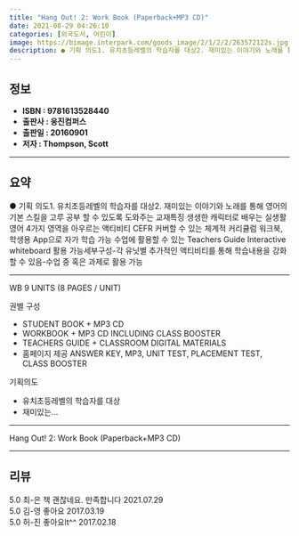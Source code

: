 ```yaml
---
title: "Hang Out! 2: Work Book (Paperback+MP3 CD)"
date: 2021-08-29 04:26:10
categories: [외국도서, 어린이]
image: https://bimage.interpark.com/goods_image/2/1/2/2/263572122s.jpg
description: ● 기획 의도1. 유치초등레벨의 학습자를 대상2. 재미있는 이야기와 노래를 통해 영어의 기본 스킬을 고루 공부 할 수 있도록 도와주는 교재특징 생생한 캐릭터로 배우는 실생활 영어 4가지 영역을 아우르는 액티비티 CEFR 커버할 수 있는 체계적 커리큘럼 워크북, 학생용 App으로 자가
---
```


## **정보**

- **ISBN : 9781613528440**
- **출판사 : 웅진컴퍼스**
- **출판일 : 20160901**
- **저자 : Thompson, Scott**

------



## **요약**

●  기획 의도1. 유치초등레벨의 학습자를 대상2. 재미있는 이야기와 노래를 통해 영어의 기본 스킬을 고루 공부 할 수 있도록 도와주는 교재특징 생생한 캐릭터로 배우는 실생활 영어 4가지 영역을 아우르는 액티비티 CEFR 커버할 수 있는 체계적 커리큘럼 워크북, 학생용 App으로 자가 학습 가능 수업에 활용할 수 있는 Teachers Guide Interactive whiteboard 활용 가능세부구성-각 유닛별 추가적인 액티비티를 통해 학습내용을 강화 할 수 있음-수업 중 혹은 과제로 활용 가능

------

WB 9 UNITS (8 PAGES / UNIT)

권별 구성 
  - STUDENT BOOK + MP3 CD
  - WORKBOOK + MP3 CD INCLUDING CLASS BOOSTER
  - TEACHERS GUIDE + CLASSROOM DIGITAL MATERIALS
  - 홈페이지 제공 ANSWER KEY, MP3, UNIT TEST, PLACEMENT TEST, CLASS BOOSTER 


 기획의도 
  - 유치초등레벨의 학습자를 대상
  - 재미있는... 

------


Hang Out! 2: Work Book (Paperback+MP3 CD) 

------


## **리뷰** 

5.0 최-은 책 괜찮네요. 만족합니다 2021.07.29 <br/>5.0 김-영 좋아요 2017.03.19 <br/>5.0 허-진 좋아요lt^^ 2017.02.18 <br/>